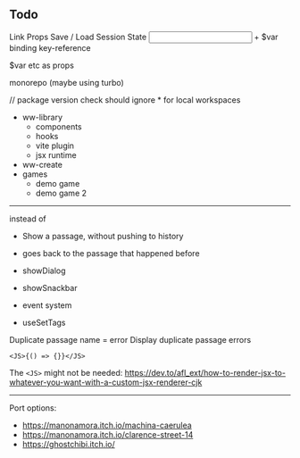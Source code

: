 ## Todo

Link Props
Save / Load
Session State
<input> + $var binding
key-reference

$var etc as props

monorepo (maybe using turbo)

// package version check should ignore \* for local workspaces

- ww-library
  - components
  - hooks
  - vite plugin
  - jsx runtime
- ww-create
- games
  - demo game
  - demo game 2

---

<Show passage={}> instead of <Link to={}>

- Show a passage, without pushing to history
- <Return> goes back to the passage that happened before <Show>

- showDialog
- showSnackbar
- event system
- useSetTags

Duplicate passage name = error
Display duplicate passage errors

```tsx
<JS>{() => {}}</JS>
```

The `<JS>` might not be needed: https://dev.to/afl_ext/how-to-render-jsx-to-whatever-you-want-with-a-custom-jsx-renderer-cjk

---

Port options:

- https://manonamora.itch.io/machina-caerulea
- https://manonamora.itch.io/clarence-street-14
- https://ghostchibi.itch.io/
